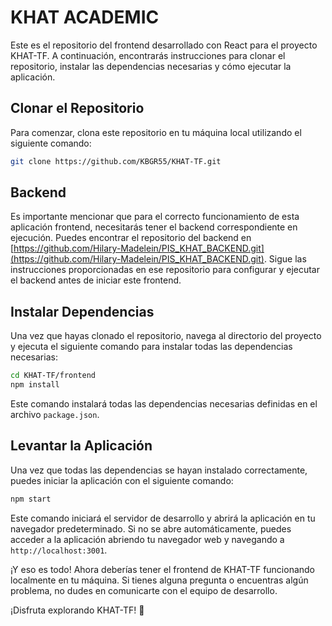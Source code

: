 # KHAT ACADEMIC

Este es el repositorio del frontend desarrollado con React para el proyecto KHAT-TF. A continuación, encontrarás instrucciones para clonar el repositorio, instalar las dependencias necesarias y cómo ejecutar la aplicación.

## Clonar el Repositorio

Para comenzar, clona este repositorio en tu máquina local utilizando el siguiente comando:

```bash
git clone https://github.com/KBGR55/KHAT-TF.git
```
## Backend

Es importante mencionar que para el correcto funcionamiento de esta aplicación frontend, necesitarás tener el backend correspondiente en ejecución. Puedes encontrar el repositorio del backend en [https://github.com/Hilary-Madelein/PIS_KHAT_BACKEND.git](https://github.com/Hilary-Madelein/PIS_KHAT_BACKEND.git). Sigue las instrucciones proporcionadas en ese repositorio para configurar y ejecutar el backend antes de iniciar este frontend.

## Instalar Dependencias

Una vez que hayas clonado el repositorio, navega al directorio del proyecto y ejecuta el siguiente comando para instalar todas las dependencias necesarias:

```bash
cd KHAT-TF/frontend
npm install
```

Este comando instalará todas las dependencias necesarias definidas en el archivo `package.json`.

## Levantar la Aplicación

Una vez que todas las dependencias se hayan instalado correctamente, puedes iniciar la aplicación con el siguiente comando:

```bash
npm start
```

Este comando iniciará el servidor de desarrollo y abrirá la aplicación en tu navegador predeterminado. Si no se abre automáticamente, puedes acceder a la aplicación abriendo tu navegador web y navegando a `http://localhost:3001`.

¡Y eso es todo! Ahora deberías tener el frontend de KHAT-TF funcionando localmente en tu máquina. Si tienes alguna pregunta o encuentras algún problema, no dudes en comunicarte con el equipo de desarrollo.

¡Disfruta explorando KHAT-TF! 🚀
